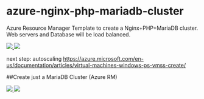 # azure-nginx-php-mariadb-cluster
Azure Resource Manager Template to create a Nginx+PHP+MariaDB cluster. Web servers and Database will be load balanced.

<a href="https://portal.azure.com/#create/Microsoft.Template/uri/https%3A%2F%2Fraw.githubusercontent.com%2Fjuliosene%2Fazure-nginx-php-mariadb-cluster%2Fmaster%2Fnginx-php-mariadb.json" target="_blank">
    <img src="http://azuredeploy.net/deploybutton.png"/>
</a>
<a href="http://armviz.io/#/?load=https%3A%2F%2Fraw.githubusercontent.com%2Fjuliosene%2Fazure-nginx-php-mariadb-cluster%2Fmaster%2Fnginx-php-mariadb.json" target="_blank">
    <img src="http://armviz.io/visualizebutton.png"/>
</a>

next step: autoscaling
https://azure.microsoft.com/en-us/documentation/articles/virtual-machines-windows-ps-vmss-create/

##Create just a MariaDB Cluster (Azure RM)

<a href="https://portal.azure.com/#create/Microsoft.Template/uri/https%3A%2F%2Fraw.githubusercontent.com%2Fjuliosene%2Fazure-nginx-php-mariadb-cluster%2Fmaster%2Fmaria-cluster-only.json" target="_blank">
    <img src="http://azuredeploy.net/deploybutton.png"/>
</a>
<a href="http://armviz.io/#/?load=https%3A%2F%2Fraw.githubusercontent.com%2Fjuliosene%2Fazure-nginx-php-mariadb-cluster%2Fmaster%2Fmaria-cluster-only.json" target="_blank">
    <img src="http://armviz.io/visualizebutton.png"/>
</a>
